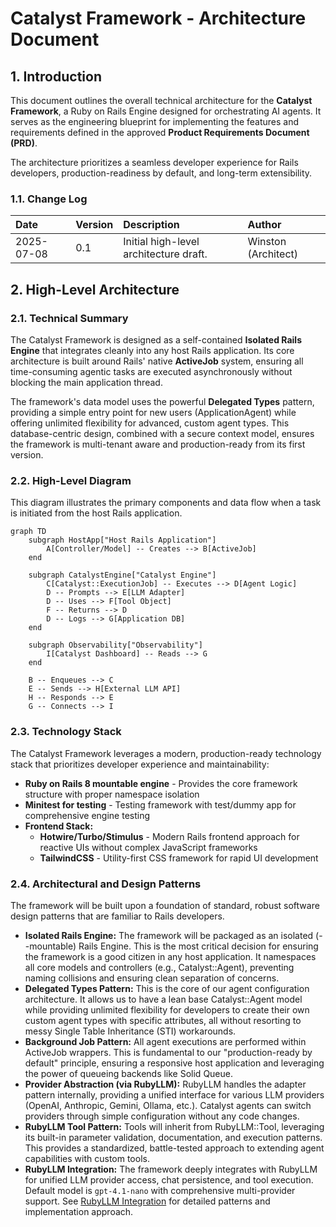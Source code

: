 # **Catalyst Framework - Architecture Document**

## **1. Introduction**

This document outlines the overall technical architecture for the **Catalyst Framework**, a Ruby on Rails Engine designed for orchestrating AI agents. It serves as the engineering blueprint for implementing the features and requirements defined in the approved **Product Requirements Document (PRD)**.

The architecture prioritizes a seamless developer experience for Rails developers, production-readiness by default, and long-term extensibility.

### **1.1. Change Log**

| Date | Version | Description | Author |
| :---- | :---- | :---- | :---- |
| 2025-07-08 | 0.1 | Initial high-level architecture draft. | Winston (Architect) |

## **2. High-Level Architecture**

### **2.1. Technical Summary**

The Catalyst Framework is designed as a self-contained **Isolated Rails Engine** that integrates cleanly into any host Rails application. Its core architecture is built around Rails' native **ActiveJob** system, ensuring all time-consuming agentic tasks are executed asynchronously without blocking the main application thread.

The framework's data model uses the powerful **Delegated Types** pattern, providing a simple entry point for new users (ApplicationAgent) while offering unlimited flexibility for advanced, custom agent types. This database-centric design, combined with a secure context model, ensures the framework is multi-tenant aware and production-ready from its first version.

### **2.2. High-Level Diagram**

This diagram illustrates the primary components and data flow when a task is initiated from the host Rails application.

```mermaid
graph TD
    subgraph HostApp["Host Rails Application"]
        A[Controller/Model] -- Creates --> B[ActiveJob]
    end

    subgraph CatalystEngine["Catalyst Engine"]
        C[Catalyst::ExecutionJob] -- Executes --> D[Agent Logic]
        D -- Prompts --> E[LLM Adapter]
        D -- Uses --> F[Tool Object]
        F -- Returns --> D
        D -- Logs --> G[Application DB]
    end

    subgraph Observability["Observability"]
        I[Catalyst Dashboard] -- Reads --> G
    end

    B -- Enqueues --> C
    E -- Sends --> H[External LLM API]
    H -- Responds --> E
    G -- Connects --> I
```

### **2.3. Technology Stack**

The Catalyst Framework leverages a modern, production-ready technology stack that prioritizes developer experience and maintainability:

* **Ruby on Rails 8 mountable engine** - Provides the core framework structure with proper namespace isolation
* **Minitest for testing** - Testing framework with test/dummy app for comprehensive engine testing
* **Frontend Stack:**
  - **Hotwire/Turbo/Stimulus** - Modern Rails frontend approach for reactive UIs without complex JavaScript frameworks
  - **TailwindCSS** - Utility-first CSS framework for rapid UI development

### **2.4. Architectural and Design Patterns**

The framework will be built upon a foundation of standard, robust software design patterns that are familiar to Rails developers.

* **Isolated Rails Engine:** The framework will be packaged as an isolated (--mountable) Rails Engine. This is the most critical decision for ensuring the framework is a good citizen in any host application. It namespaces all core models and controllers (e.g., Catalyst::Agent), preventing naming collisions and ensuring clean separation of concerns.
* **Delegated Types Pattern:** This is the core of our agent configuration architecture. It allows us to have a lean base Catalyst::Agent model while providing unlimited flexibility for developers to create their own custom agent types with specific attributes, all without resorting to messy Single Table Inheritance (STI) workarounds.
* **Background Job Pattern:** All agent executions are performed within ActiveJob wrappers. This is fundamental to our "production-ready by default" principle, ensuring a responsive host application and leveraging the power of queueing backends like Solid Queue.
* **Provider Abstraction (via RubyLLM):** RubyLLM handles the adapter pattern internally, providing a unified interface for various LLM providers (OpenAI, Anthropic, Gemini, Ollama, etc.). Catalyst agents can switch providers through simple configuration without any code changes.
* **RubyLLM Tool Pattern:** Tools will inherit from RubyLLM::Tool, leveraging its built-in parameter validation, documentation, and execution patterns. This provides a standardized, battle-tested approach to extending agent capabilities with custom tools.
* **RubyLLM Integration:** The framework deeply integrates with RubyLLM for unified LLM provider access, chat persistence, and tool execution. Default model is `gpt-4.1-nano` with comprehensive multi-provider support. See [RubyLLM Integration](architecture/ruby_llm.md) for detailed patterns and implementation approach.
